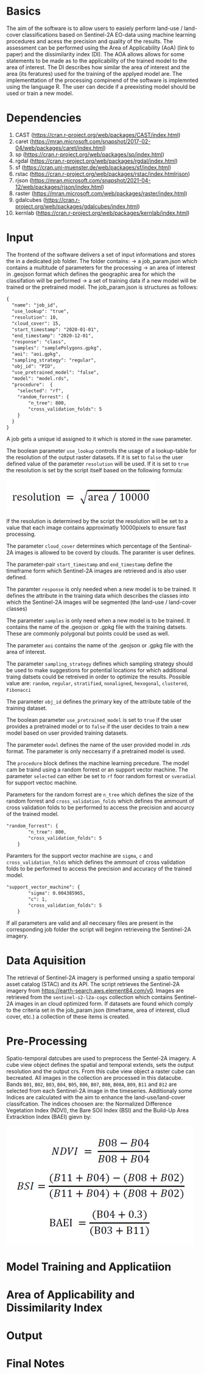 # Basics
The aim of the software is to allow users to easiely perform land-use / land-cover classifications based on Sentinel-2A EO-data using machine learning procedures and acess the precision and quality of the results. The assessment can be performed using the Area of Applicability (AoA) (link to paper) and the dissimilarity index (DI). The AOA allows allows for some statements to be made as to the applicability of the trained model to the area of interest. The DI describes how similar the area of interest and the area (its feratures) used for the training of the applyed model are. The implementtation of the processing compinend of the software is implemnted using the language R. The user can decide if a preexisting model should be used or train a new model. 

# Dependencies
1. CAST (https://cran.r-project.org/web/packages/CAST/index.html)
2. caret (https://mran.microsoft.com/snapshot/2017-02-04/web/packages/caret/index.html)
3. sp (https://cran.r-project.org/web/packages/sp/index.html)
4. rgdal (https://cran.r-project.org/web/packages/rgdal/index.html)
5. sf (https://cran.uni-muenster.de/web/packages/sf/index.html)
6. rstac (https://cran.r-project.org/web/packages/rstac/index.htmlrjson)
7. rjson (https://mran.microsoft.com/snapshot/2021-04-12/web/packages/rjson/index.html)
8. raster (https://mran.microsoft.com/web/packages/raster/index.html)
9. gdalcubes (https://cran.r-project.org/web/packages/gdalcubes/index.html)
10. kernlab (https://cran.r-project.org/web/packages/kernlab/index.html)

# Input
The frontend of the software delivers a set of input informations and stores the in a dedicated job folder. The folder contains: 
-> a job_param.json which contains a multitude of parameters for the processing
-> an area of interest in .geojson format which defines the geographic area for which the classifation will be performed
-> a set of training data if a new model will be trained or the pretrained model. 
The job_param.json is structures as follows:

```
{
  "name": "job_id",
  "use_lookup": "true",
  "resolution": 10,
  "cloud_cover": 15,
  "start_timestamp": "2020-01-01",
  "end_timestamp": "2020-12-01",
  "response": "class",
  "samples": "samplePolygons.gpkg",
  "aoi": "aoi.gpkg",
  "sampling_strategy": "regular",
  "obj_id": "PID",
  "use_pretrained_model": "false",
  "model": "model.rds",
  "procedure":  {
	"selected": "rf",
	"random_forrest": {
		"n_tree": 800,
		"cross_validation_folds": 5
	}
  }
}
```
A job gets a unique id assigned to it which is stored in the ```name``` parameter. 

The boolean parameter ```use_lookup``` controlls the usage of a lookup-table for the resolution of the output raster datasets. If it is set to  ```false``` the user defined value of the parameter  ```resolution``` will be used. If it is set to  ```true``` the resolution is set by the script itself based on the following formula:

![foxdemo](https://github.com/digital-peaks/web-aoa/blob/r-documentation/r/documentation_gfx/resolution_formula.PNG)

If the resolution is determined by the script the resolution will be set to a value that each image contains approximatly 10000pixels to ensure fast processing. 

The parameter ```cloud_cover``` determines which percentage of the Sentinal-2A images is allowed to be coverd by clouds. The paramter is user defines.

The parameter-pair ```start_timestamp``` and ```end_timestamp``` define the timeframe form which Sentinel-2A images are retrieved and is also user defined.

The paramter ```response``` is only needed when a new model is to be trained. It defines the attribute in the training data which describes the classes into which the Sentinel-2A images will be segmented (the land-use / land-cover classes)

The parameter ```samples``` is only need when a new model is to be trained. It contains the name of the .geojson or .gpkg
file with the training datsets. These are commonly polygonal but points could be used as well. 

The parameter ```aoi``` contains the name of the .geojson or .gpkg
file with the area of interest. 

The parameter ```sampling_strategy``` defines which sampling strategy should be used to make suggestions for potential locations for which additional traing datsets could be retreived in order to optimize the results. Possible value are: ```random```, ```regular```, ```stratified```, ```nonaligned```, ```hexogonal```, ```clustered```, ```Fibonacci```

The parameter ```obj_id``` defines the primary key of the attribute table of the training dataset.

The boolean parameter ```use_pretrained_model``` is set to ```true``` if the user provides a pretrained model or to ```false``` if the user decides to train a new model based on user provided training datasets.

The parameter ```model``` defines the name of the user provided model in .rds format. The parameter is only neccesarry if a pretrained model is used.

The ```procedure``` block defines the machine learning precedure. The model cam be traind using a random forrest or an support vector machine. The parameter ```selected``` can either be set to ```rf``` foor random forrest or ```svmradial``` for support vectoc machine.

Parameters for the random forrest are ```n_tree``` which defines the size of the random forrest and ```cross_validation_folds``` which defines the ammount of cross validation folds to be performed to access the precision and accurcy of the trained model. 

```
"random_forrest": {
		"n_tree": 800,
		"cross_validation_folds": 5
	}
```

Paramters for the support vector machine are ```sigma```, ```c``` and ```cross_validation_folds``` which defines the ammount of cross validation folds to be performed to access the precision and accuracy of the trained model. 

```
"support_vector_machine": {
		"sigma": 0.004385965,
		"c": 1,
		"cross_validation_folds": 5
	}
```

If all parameters are valid and all neccesary files are present in the corresponding job folder the script will beginn retrieveing the Sentinel-2A imagery. 

# Data Aquisition
The retrieval of Sentinel-2A imagery is performed unsing a spatio temporal asset catalog (STAC) and its API. The script retrieves the Sentinel-2A imagery from https://earth-search.aws.element84.com/v0. Images are retrieved from the ```sentinel-s2-l2a-cogs``` collection which contains Sentinel-2A images in an cloud optimized form. If datasets are found which comply to the criteria set in the job_param.json (timeframe, area of interest, cliud cover, etc.) a collection of these items is created. 

# Pre-Processing
Spatio-temporal datcubes are used to preprocess the Sentel-2A imagery. A cube view object defines the spatial and temporal extends, sets the output resolution and the output crs. From this cube view object a raster cube can becreated. All images in the collection are processed in this datacube. Bands ```B01```,  ```B02```,  ```B03```,  ```B04```,  ```B05```,  ```B06```,  ```B07```,  ```B08```,  ```B08A```,  ```B09```,  ```B11``` and ```B12``` are selected from each Sentinel-2A image in the timeseries. Additionaly some Indices are calculated with the aim to enhance the land-use/land-cover classifcation. The indices choosen are: the Normalized Difference Vegetation Index (NDVI), the Bare SOil Index (BSI) and the Build-Up Area Extracktion Index (BAEI) gievn by: 

![foxdemo](https://github.com/digital-peaks/web-aoa/blob/r-documentation/r/documentation_gfx/indices.PNG)

# Model Training and Applicatiion
# Area of Applicability and Dissimilarity Index
# Output
# Final Notes 
